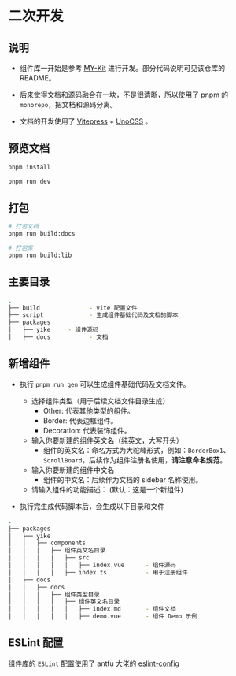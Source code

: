 # 二次开发

## 说明

- 组件库一开始是参考 [MY-Kit](https://github.com/jrainlau/MY-Kit) 进行开发。部分代码说明可见该仓库的 README。

- 后来觉得文档和源码融合在一块，不是很清晰，所以使用了 pnpm 的 `monorepo`，把文档和源码分离。

- 文档的开发使用了 [Vitepress](https://vitepress.vuejs.org/) + [UnoCSS](https://github.com/unocss/unocss) 。

## 预览文档

```sh
pnpm install

pnpm run dev
```

## 打包

```sh
# 打包文档
pnpm run build:docs

# 打包库
pnpm run build:lib
```

## 主要目录

```sh
.
├── build              - vite 配置文件
├── script             - 生成组件基础代码及文档的脚本
├── packages
│   ├── yike     - 组件源码
│   ├── docs           - 文档
```

## 新增组件

- 执行 `pnpm run gen` 可以生成组件基础代码及文档文件。
  - 选择组件类型（用于后续文档文件目录生成）
    - Other: 代表其他类型的组件。
    - Border: 代表边框组件。
    - Decoration: 代表装饰组件。
  - 输入你要新建的组件英文名（纯英文，大写开头）
    - 组件的英文名：命名方式为大驼峰形式，例如：`BorderBox1`、`ScrollBoard`，后续作为组件注册名使用，**请注意命名规范**。
  - 输入你要新建的组件中文名
    - 组件的中文名：后续作为文档的 sidebar 名称使用。
  - 请输入组件的功能描述： (默认：这是一个新组件)

- 执行完生成代码脚本后，会生成以下目录和文件

```sh
.
├── packages
│   ├── yike
│   │   ├── components
│   │   │   ├── 组件英文名目录
│   │   │   │   ├── src
│   │   │   │   │   ├── index.vue      - 组件源码
│   │   │   │   ├── index.ts           - 用于注册组件
│   ├── docs
│   │   ├── docs
│   │   │   ├── 组件类型目录
│   │   │   │   ├── 组件英文名目录
│   │   │   │   │   ├── index.md       - 组件文档
│   │   │   │   │   ├── demo.vue       - 组件 Demo 示例
```

## ESLint 配置

组件库的 `ESLint` 配置使用了 antfu 大佬的 [eslint-config](https://github.com/antfu/eslint-config)
 